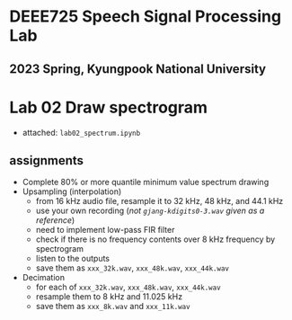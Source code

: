 # DEEE725 Speech Signal Processing Lab
## 2023 Spring, Kyungpook National University

# Lab 02 Draw spectrogram
- attached: `lab02_spectrum.ipynb`

## assignments
- Complete 80% or more quantile minimum value spectrum drawing
- Upsampling (interpolation)
  - from 16 kHz audio file, resample it to 32 kHz, 48 kHz, and 44.1 kHz
  - use your own recording (_not `gjang-kdigits0-3.wav` given as a reference_)
  - need to implement low-pass FIR filter
  - check if there is no frequency contents over 8 kHz frequency by spectrogram
  - listen to the outputs
  - save them as `xxx_32k.wav`, `xxx_48k.wav`, `xxx_44k.wav`
- Decimation
  - for each of `xxx_32k.wav`, `xxx_48k.wav`, `xxx_44k.wav`
  - resample them to 8 kHz and 11.025 kHz
  - save them as `xxx_8k.wav` and `xxx_11k.wav`
